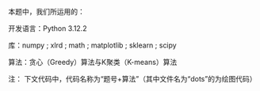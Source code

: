 本题中，我们所运用的：

开发语言：Python 3.12.2

库：numpy ; xlrd ; math ; matplotlib ; sklearn ; scipy

算法：贪心（Greedy）算法与K聚类（K-means）算法

注：
下文代码中，代码名称为“题号+算法”（其中文件名为“dots”的为绘图代码）
